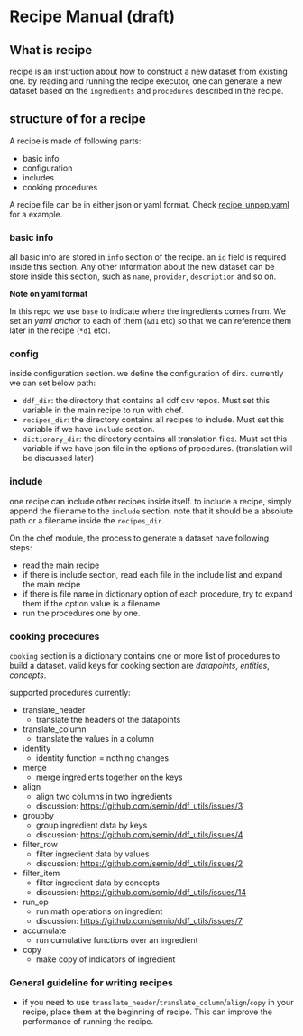# Recipe Manual (draft)

## What is recipe

recipe is an instruction about how to construct a new dataset from existing one.
by reading and running the recipe executor, one can generate a new dataset based
on the `ingredients` and `procedures` described in the recipe.

## structure of for a recipe

A recipe is made of following parts:

- basic info
- configuration
- includes
- cooking procedures

A recipe file can be in either json or yaml format. Check
[recipe_unpop.yaml](https://github.com/semio/ddf--gapminder--systema_globalis/blob/feature/autogenerated/etl/recipes/recipe_unpop.yaml) for a example.

### basic info

all basic info are stored in `info` section of the recipe. an `id` field is
required inside this section. Any other information about the new dataset can be
store inside this section, such as `name`, `provider`, `description` and so on.

**Note on yaml format**

In this repo we use `base` to indicate where the ingredients comes from. We set 
an _yaml anchor_ to each of them (`&d1` etc) so that we can reference them later 
in the recipe (`*d1` etc).

### config

inside configuration section. we define the configuration of dirs. currently we
can set below path:

- `ddf_dir`: the directory that contains all ddf csv repos. Must set this
variable in the main recipe to run with chef.
- `recipes_dir`: the directory contains all recipes to include. Must set this 
variable if we have `include` section.
- `dictionary_dir`: the directory contains all translation files. Must set this
variable if we have json file in the options of procedures. (translation
will be discussed later)

### include

one recipe can include other recipes inside itself. to include a recipe, simply
append the filename to the `include` section. note that it should be a absolute
path or a filename inside the `recipes_dir`.

On the chef module, the process to generate a dataset have following steps:

- read the main recipe
- if there is include section, read each file in the include list and expand the 
main recipe
- if there is file name in dictionary option of each procedure, try to expand them 
if the option value is a filename
- run the procedures one by one.

### cooking procedures

`cooking` section is a dictionary contains one or more list of procedures to
build a dataset. valid keys for cooking section are _datapoints_, _entities_,
_concepts_.

supported procedures currently:

- translate_header
    - translate the headers of the datapoints
- translate_column
    - translate the values in a column
- identity
    - identity function = nothing changes
- merge
    - merge ingredients together on the keys
- align
    - align two columns in two ingredients
    - discussion: https://github.com/semio/ddf_utils/issues/3
- groupby
    - group ingredient data by keys
    - discussion: https://github.com/semio/ddf_utils/issues/4
- filter_row
    - filter ingredient data by values
    - discussion: https://github.com/semio/ddf_utils/issues/2
- filter_item
    - filter ingredient data by concepts
    - discussion: https://github.com/semio/ddf_utils/issues/14
- run_op
    - run math operations on ingredient
    - discussion: https://github.com/semio/ddf_utils/issues/7
- accumulate
    - run cumulative functions over an ingredient
- copy
    - make copy of indicators of ingredient

### General guideline for writing recipes

- if you need to use `translate_header`/`translate_column`/`align`/`copy` in your
recipe, place them at the beginning of recipe. This can improve the performance
of running the recipe.
